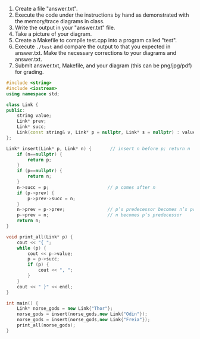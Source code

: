 1. Create a file "answer.txt".
2. Execute the code under the instructions by hand as demonstrated with the memory/trace diagrams in class.
3. Write the output in your "answer.txt" file.
4. Take a picture of your diagram.
5. Create a Makefile to compile test.cpp into a program called "test".
6. Execute `./test` and compare the output to that you expected in answer.txt.  Make the necessary corrections to your diagrams and answer.txt.
7. Submit answer.txt, Makefile, and your diagram (this can be png/jpg/pdf) for grading.

```c++
#include <string>
#include <iostream>
using namespace std;

class Link {
public:
    string value;
    Link* prev;             
    Link* succ;
    Link(const string& v, Link* p = nullptr, Link* s = nullptr) : value{v}, prev{p}, succ{s} { }
};

Link* insert(Link* p, Link* n) {       // insert n before p; return n
    if (n==nullptr) {
        return p;
    }
    if (p==nullptr) {
        return n;
    }
    n->succ = p;                      // p comes after n
    if (p->prev) {
        p->prev->succ = n;
    }
    n->prev = p->prev;                // p’s predecessor becomes n’s predecessor
    p->prev = n;                      // n becomes p’s predecessor
    return n;
}

void print_all(Link* p) {
    cout << "{ ";
    while (p) {
        cout << p->value;
        p = p->succ;
        if (p) {
            cout << ", ";
        }
    }
    cout << " }" << endl;
}

int main() {
    Link* norse_gods = new Link{"Thor"};
    norse_gods = insert(norse_gods,new Link{"Odin"});
    norse_gods = insert(norse_gods,new Link{"Freia"});
    print_all(norse_gods);
}
``` 
